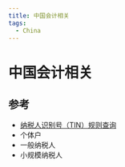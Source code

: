 ```yaml
---
title: 中国会计相关
tags:
  - China
---
```


# 中国会计相关

## 参考

- [纳税人识别号（TIN）规则查询](http://www.chinatax.gov.cn/chinatax/n810219/n810744/n2594306/c101700/index.html)
- 个体户
- 一般纳税人
- 小规模纳税人
